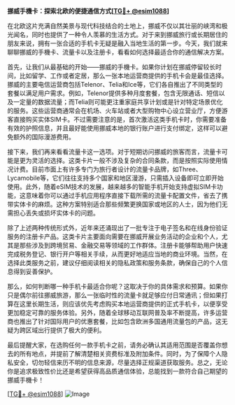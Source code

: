 **挪威手機卡：探索北欧的便捷通信方式[[TG💪+ @esim1088](https://t.me/s/esim1088)]**

在北欧这片充满自然美景与现代科技结合的土地上，挪威不仅以其壮丽的峡湾和极光闻名，同时也提供了一种令人羡慕的生活方式。对于来到挪威旅行或长期居住的朋友来说，拥有一张合适的手机卡无疑是融入当地生活的第一步。今天，我们就来聊聊挪威的手機卡、流量卡以及注册卡，看看如何选择最适合你的通信解决方案。

首先，让我们从最基础的开始——挪威的手機卡。如果你计划在挪威停留较长时间，比如留学、工作或者定居，那么一张本地运营商提供的手机卡会是最佳选择。挪威的主要电信运营商包括Telenor、Telia和Ice等，它们各自推出了不同类型的套餐以满足用户需求。例如，Telenor提供多种月度套餐，包含无限通话、短信以及一定量的数据流量；而Telia则可能更注重家庭共享计划或是针对特定场景优化的服务。这些运营商通常会在机场、火车站或者大型购物中心设立营业厅，方便游客直接购买实体SIM卡。不过需要注意的是，首次激活这类手机卡时，你需要准备有效的护照信息，并且最好能使用挪威本地的银行账户进行支付绑定，这样可以避免额外的国际漫游费用。

接下来，我们再来看看流量卡这一选项。对于短期访问挪威的旅客而言，流量卡可能是更为灵活的选择。这类卡片一般不涉及复杂的合同条款，而是按照实际使用情况计费。目前市面上有许多专门为旅行者设计的流量卡品牌，如Three、Lycamobile等，它们往往支持多个国家和地区漫游，只需插入设备即可立即开始使用。此外，随着eSIM技术的发展，越来越多的智能手机开始支持虚拟SIM卡功能，这意味着你可以通过手机应用程序直接下载所需的流量卡配置文件，省去了携带实体卡的麻烦。这种方案特别适合那些频繁更换国家或地区的人士，因为他们无需担心丢失或损坏实体卡的问题。

除了上述两种传统形式外，近年来还涌现出了一批专注于电子签名和在线身份验证服务的注册卡产品。这类卡片主要面向需要在挪威开展业务活动的企业和个人，尤其是那些涉及到跨境贸易、金融交易等领域的工作群体。注册卡能够帮助用户快速完成税务登记、银行开户等相关手续，从而更好地适应当地的商业环境。当然，在选择此类服务之前，建议仔细阅读相关的隐私政策和服务条款，确保自己的个人信息得到妥善保护。

那么，如何判断哪一种手机卡最适合你呢？这取决于你的具体需求和预算。如果你只是偶尔前往挪威旅游，那么一张临时性的流量卡就足够应付日常通讯；但如果打算在这里长期生活，则应该优先考虑购买本地运营商提供的正式手机卡，以便享受更加稳定可靠的服务体验。另外，随着全球移动互联网普及率不断提高，许多运营商也推出了针对国际用户的优惠套餐，比如包含欧洲多国通用流量包的产品，这无疑为跨区域出行提供了极大的便利。

最后提醒大家，在选购任何一款手机卡之前，请务必确认其适用范围是否覆盖你想去的所有地点，并提前了解清楚相关资费标准及附加条件。同时，为了保障个人隐私安全，切勿轻信来历不明的信息来源，尽量选择正规渠道获取服务。总之，无论你是追求极致性价比还是希望获得高品质通信体验，总能找到一款符合自己期望的挪威手機卡！

[[TG💪+ @esim1088](https://t.me/s/esim1088)] 
![Image](https://i.postimg.cc/4NQfJmqS/Snipaste-2025-05-13-00-14-12.png)